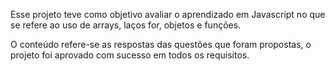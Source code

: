 Esse projeto teve como objetivo avaliar o aprendizado em Javascript no que se refere ao uso de arrays, laços for, objetos e funções.

O conteúdo refere-se as respostas das questões que foram propostas, o projeto foi aprovado com sucesso em todos os requisitos. 